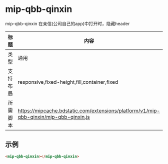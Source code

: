 # mip-qbb-qinxin

mip-qbb-qinxin 在亲信(公司自己的app)中打开时，隐藏header

标题|内容
----|----
类型|通用
支持布局|responsive,fixed-height,fill,container,fixed
所需脚本|https://mipcache.bdstatic.com/extensions/platform/v1/mip-qbb-qinxin/mip-qbb-qinxin.js

## 示例
```html
<mip-qbb-qinxin></mip-qbb-qinxin>
```


